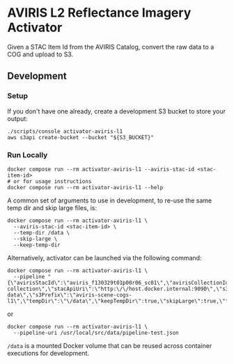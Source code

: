 # AVIRIS L2 Reflectance Imagery Activator

Given a STAC Item Id from the AVIRIS Catalog, convert the raw data to a COG and upload to S3.

## Development

### Setup

If you don't have one already, create a development S3 bucket to store your output:

```shell
./scripts/console activator-aviris-l1
aws s3api create-bucket --bucket "${S3_BUCKET}"
```

### Run Locally

```shell
docker compose run --rm activator-aviris-l1 --aviris-stac-id <stac-item-id>
# or for usage instructions
docker compose run --rm activator-aviris-l1 --help
```

A common set of arguments to use in development, to re-use the same temp dir and skip large files, is:

```shell
docker compose run --rm activator-aviris-l1 \
  --aviris-stac-id <stac-item-id> \
  --temp-dir /data \
  --skip-large \
  --keep-temp-dir 
```

Alternatively, activator can be launched via the following command:

```shell
docker compose run --rm activator-aviris-l1 \
  --pipeline "{\"avirisStacId\":\"aviris_f130329t01p00r06_sc01\",\"avirisCollectionId\":\"aviris-collection\",\"stacApiUri\":\"http:\/\/host.docker.internal:9090\",\"s3Bucket\":\"aviris-data\",\"s3Prefix\":\"aviris-scene-cogs-l1\",\"tempDir\":\"\/data\",\"keepTempDir\":true,\"skipLarge\":true,\"force\":false}"
```

or 

```shell
docker compose run --rm activator-aviris-l1 \
  --pipeline-uri /usr/local/src/data/pipeline-test.json
```

`/data` is a mounted Docker volume that can be reused across container executions for development.
